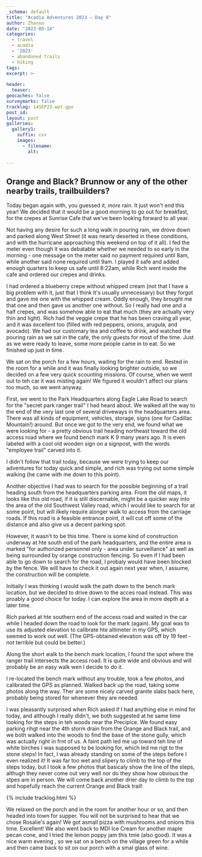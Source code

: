 ```yaml
---
_schema: default
title: "Acadia Adventures 2023 – Day 8"
author: Zhanna
date: "2023-09-14"
categories: 
  - travel
  - acadia
  - '2023'
  - abandoned trails
  - hiking
tags:
excerpt: >-
  
header:
  teaser:
geocaches: false
surveymarks: false
tracklog: 14SEP23-wpt.gpx
post_id: 
layout: post
galleries:
  gallery1:
    suffix: cvx
    images:
      - filename: 
        alt:
    
---
```


## Orange and Black? Brunnow or any of the other nearby trails, trailbuilders?

Today began again with, you guessed it, _more_ rain. It just won't end this year! We decided that it would be a good morning to go out for breakfast, for the crepes at Sunrise Cafe that we've been looking forward to all year. 

Not having any desire for such a long walk in pouring rain, we drove down and parked along West Street (it was nearly deserted in these conditions, and with the hurricane approaching this weekend on top of it all).  I fed the meter even though it was debatable whether we needed to so early in the morning - one message on the meter said no payment required until 8am, while another said none required until 9am. I played it safe and added enough quarters to keep us safe until 8:22am, while Rich went inside the cafe and ordered our crepes and drinks.

I had ordered a blueberry crepe without whipped cream (not that I have a big problem with it, just that I think it's usually unnecessary) but they forgot and gave me one with the whipped cream. Oddly enough, they brought me that one and then gave us another one without. So I really had one and a half crepes, and was somehow able to eat that much (they are actually very thin and light).  Rich had the veggie crepe that he has been craving all year, and it was excellent too (filled with red peppers, onions, arugula, and avocado). We had our customary tea and coffee to drink, and watched the pouring rain as we sat in the cafe, the only guests for most of the time. Just as we were ready to leave, some more people came in to eat. So we finished up just in time.

We sat on the porch for a few hours, waiting for the rain to end. Rested in the room for a while and it was finally looking brighter outside, so we decided on a few very quick scounting missions. Of course, when we went out to teh car it was misting again! We figured it wouldn't affect our plans too much, so we went anyway.

First, we went to the Park Headquarters along Eagle Lake Road to search for the "secret park ranger trail" I had heard about. We walked all the way to the end of the very last one of several driveways in the headquarters area. There was all kinds of equipment, vehicles, storage, signs (one for Cadillac Mountain!) around. But once we got to the very end, we found what we were looking for - a pretty obvious trail heading northeast toward the old access road where we found bench mark K 9 many years ago. It is even labeled with a cool old wooden sign on a signpost, with the words "employee trail" carved into it. 

I didn't follow that trail today, because we were trying to keep our adventures for today quick and simple, and rich was trying out some simple walking (he came with me down to this point).

Another objective I had was to search for the possible beginning of a trail heading south from the headquarters parking area. From the old maps, it looks like this old road, if it is still discernable, might be a quicker way into the area of the old Southwest Valley road, which I would like to search for at some point, but will ilkely require alonger walk to access from the carriage roads. If this road is a feasible entrance point, it will cut off some of the distance and also give us a decent parking spot.

However, it wasn't to be this time. There is some kind of construction underway at hte south end of the park headquarters, and the entire area is marked "for authorized personnel only - area under surveillance" as well as being surrounded by orange construction fencing. So even if I had been able to go down to search for the road, I probaly would have been blocked by the fence. We will have to check it out again next year when, I assume, the construction will be complete.

Initially I was thinking I would walk the path down to the bench mark location, but we decided to drive down to the acces road instead. This was proably a good choice for today. I can explore the area in more depth at a later time.

Rich parked at hte southern end of the access road and waited in the car while I headed down the road to look for the mark (again). My goal was to use its adjusted elevation to calibrate hte altimeter in my GPS, which seemed to work out well. (The GPS-obtained elevation was off by 19 feet - not terrible but could be better.) 

Along the short walk to the bench mark location, I found the spot where the ranger trail intersects the access road. It is quite wide and obvious and will probably be an easy walk wen I decide to do it. 

I re-located the bench mark without any trouble, took a few photos, and calibrated the GPS as planned. Walked back up the road, taking some photos along the way. Ther are some nicely carved granite slabs back here, probably being stored for whenever they are needed.

I was pleasantly surprised when Rich asked if I had anything else in mind for today, and although I really didn't, we both suggested at he same time looking for the steps in teh woods near the Precipice. We found easy parking rihgt near the 4th storm drain from the Orange and Black trail, and we both walked into the woods to find the base of the stone gully, which was actually right in frnt of us. A faint path led me up toward teh line of white birches I was supposed to be looking for, which led me rigt to the stone steps! In fact, I was already standing on some of the steps before I even realized it! It was far too wet and slipery to climb to the top of the steps today, but I took a few photos that basicaly show the line of the steps, althugh they never come out very well nor do they show how obvious the stpes are in person. We will come back another drier day to climb to the top and hopefully reach the current Orange and Black trail!

{% include tracklog.html %}

We relaxed on the porch and in the room for another hour or so, and then headed into town for supper. You will not be surprised to hear that we chose Rosalie's again! We got asmall pizza with mushrooms and onions this time. Excellent! We also went back to MDI Ice Cream for another maple pecan cone, and I tried the lemon poppy jam this tmie (also good). It was a nice warm evening , so we sat on a bench on the village green for a while and then came back to sit on our porch with a smal glass of wine.



